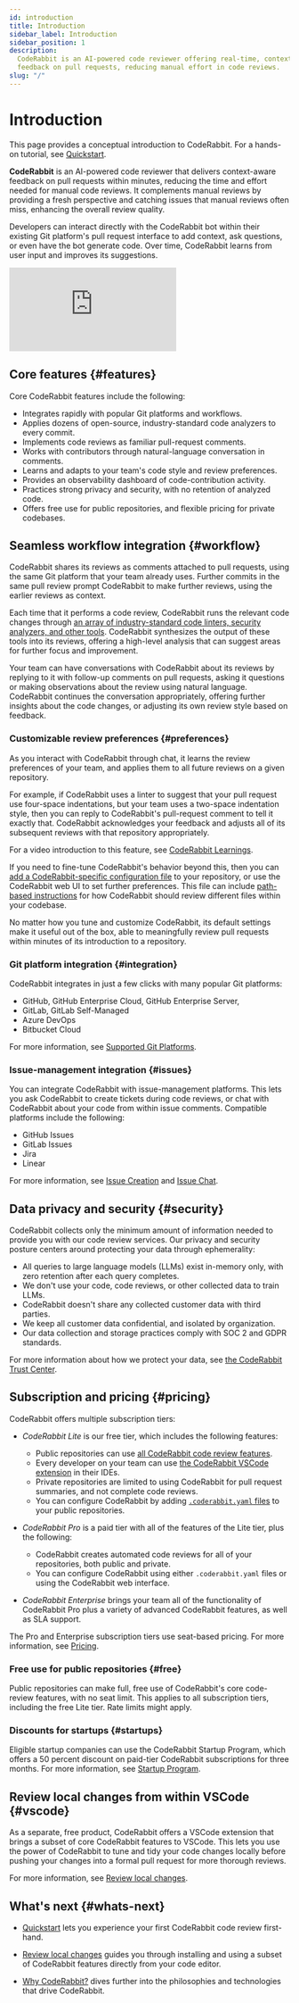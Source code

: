 ```yaml
---
id: introduction
title: Introduction
sidebar_label: Introduction
sidebar_position: 1
description:
  CodeRabbit is an AI-powered code reviewer offering real-time, context-aware
  feedback on pull requests, reducing manual effort in code reviews.
slug: "/"
---
```


# Introduction

This page provides a conceptual introduction to CodeRabbit. For a hands-on tutorial, see [Quickstart](/getting-started/quickstart/).

**CodeRabbit** is an AI-powered code reviewer that delivers context-aware feedback on pull requests within minutes, reducing the time and effort needed for manual code reviews. It complements manual reviews by providing a fresh perspective and catching issues that manual reviews often miss, enhancing the overall review quality.

Developers can interact directly with the CodeRabbit bot within their existing Git platform's pull request interface to add context, ask questions, or even have the bot generate code. Over time, CodeRabbit learns from user input and improves its suggestions.

<div class="video-container">
  <iframe src="https://www.youtube.com/embed/3SyUOSebG7E?si=i0oT9RAnH0PW81lY" title="YouTube video player" frameBorder="0" allow="accelerometer; autoplay; clipboard-write; encrypted-media; gyroscope; picture-in-picture; web-share" referrerPolicy="strict-origin-when-cross-origin" allowFullScreen></iframe>
</div>

## Core features {#features}

Core CodeRabbit features include the following:

- Integrates rapidly with popular Git platforms and workflows.
- Applies dozens of open-source, industry-standard code analyzers to every commit.
- Implements code reviews as familiar pull-request comments.
- Works with contributors through natural-language conversation in comments.
- Learns and adapts to your team's code style and review preferences.
- Provides an observability dashboard of code-contribution activity.
- Practices strong privacy and security, with no retention of analyzed code.
- Offers free use for public repositories, and flexible pricing for private codebases.

## Seamless workflow integration {#workflow}

CodeRabbit shares its reviews as comments attached to pull requests, using the same Git platform that your team already uses. Further commits in the same pull review prompt CodeRabbit to make further reviews, using the earlier reviews as context.

Each time that it performs a code review, CodeRabbit runs the relevant code changes through [an array of industry-standard code linters, security analyzers, and other tools](/tools/). CodeRabbit synthesizes the output of these tools into its reviews, offering a high-level analysis that can suggest areas for further focus and improvement.

Your team can have conversations with CodeRabbit about its reviews by replying to it with follow-up comments on pull requests, asking it questions or making observations about the review using natural language. CodeRabbit continues the conversation appropriately, offering further insights about the code changes, or adjusting its own review style based on feedback.

### Customizable review preferences {#preferences}

As you interact with CodeRabbit through chat, it learns the review preferences of your team, and applies them to all future reviews on a given repository.

For example, if CodeRabbit uses a linter to suggest that your pull request use four-space indentations, but your team uses a two-space indentation style, then you can reply to CodeRabbit's pull-request comment to tell it exactly that. CodeRabbit acknowledges your feedback and adjusts all of its subsequent reviews with that repository appropriately.

For a video introduction to this feature, see [CodeRabbit Learnings](https://www.youtube.com/watch?v=Yu0cmmOYA-U).

If you need to fine-tune CodeRabbit's behavior beyond this, then you can [add a CodeRabbit-specific configuration file](/getting-started/configure-coderabbit) to your repository, or use the CodeRabbit web UI to set further preferences. This file can include [path-based instructions](/guides/review-instructions) for how CodeRabbit should review different files within your codebase.

No matter how you tune and customize CodeRabbit, its default settings make it useful out of the box, able to meaningfully review pull requests within minutes of its introduction to a repository.

### Git platform integration {#integration}

CodeRabbit integrates in just a few clicks with many popular Git platforms:

- GitHub, GitHub Enterprise Cloud, GitHub Enterprise Server,
- GitLab, GitLab Self-Managed
- Azure DevOps
- Bitbucket Cloud

For more information, see [Supported Git Platforms](/platforms/).

### Issue-management integration {#issues}

You can integrate CodeRabbit with issue-management platforms. This lets you ask CodeRabbit to create tickets during code reviews, or chat with CodeRabbit about your code from within issue comments. Compatible platforms include the following:

- GitHub Issues
- GitLab Issues
- Jira
- Linear

For more information, see [Issue Creation](/guides/issue-creation) and [Issue Chat](/guides/issue-chat).

## Data privacy and security {#security}

CodeRabbit collects only the minimum amount of information needed to provide you with our code review services. Our privacy and security posture centers around protecting your data through ephemerality:

- All queries to large language models (LLMs) exist in-memory only, with zero retention after each query completes.
- We don't use your code, code reviews, or other collected data to train LLMs.
- CodeRabbit doesn't share any collected customer data with third parties.
- We keep all customer data confidential, and isolated by organization.
- Our data collection and storage practices comply with SOC 2 and GDPR standards.

For more information about how we protect your data, see [the CodeRabbit Trust Center](https://trust.coderabbit.ai).

## Subscription and pricing {#pricing}

CodeRabbit offers multiple subscription tiers:

- _CodeRabbit Lite_ is our free tier, which includes the following features:

  - Public repositories can use [all CodeRabbit code review features](/guides/code-review-overview).
  - Every developer on your team can use [the CodeRabbit VSCode extension](/code-editors) in their IDEs.
  - Private repositories are limited to using CodeRabbit for pull request summaries, and not complete code reviews.
  - You can configure CodeRabbit by adding [`.coderabbit.yaml` files](/getting-started/configure-coderabbit) to your public repositories.

- _CodeRabbit Pro_ is a paid tier with all of the features of the Lite tier, plus the following:

  - CodeRabbit creates automated code reviews for all of your repositories, both public and private.
  - You can configure CodeRabbit using either `.coderabbit.yaml` files or using the CodeRabbit web interface.

- _CodeRabbit Enterprise_ brings your team all of the functionality of CodeRabbit Pro plus a variety of advanced CodeRabbit features, as well as SLA support.

The Pro and Enterprise subscription tiers use seat-based pricing. For more information, see [Pricing](https://www.coderabbit.ai/pricing).

### Free use for public repositories {#free}

Public repositories can make full, free use of CodeRabbit's core code-review features, with no seat limit. This applies to all subscription tiers, including the free Lite tier. Rate limits might apply.

### Discounts for startups {#startups}

Eligible startup companies can use the CodeRabbit Startup Program, which offers a 50 percent discount on paid-tier CodeRabbit subscriptions for three months. For more information, see [Startup Program](https://www.coderabbit.ai/startup-program).

## Review local changes from within VSCode {#vscode}

As a separate, free product, CodeRabbit offers a VSCode extension that brings a subset of core CodeRabbit features to VSCode. This lets you use the power of CodeRabbit to tune and tidy your code changes locally before pushing your changes into a formal pull request for more thorough reviews.

For more information, see [Review local changes](/code-editors).

## What's next {#whats-next}

- [Quickstart](/getting-started/quickstart/) lets you experience your first CodeRabbit code review first-hand.

- [Review local changes](/code-editors) guides you through installing and using a subset of CodeRabbit features directly from your code editor.

- [Why CodeRabbit?](/overview/why-coderabbit) dives further into the philosophies and technologies that drive CodeRabbit.
